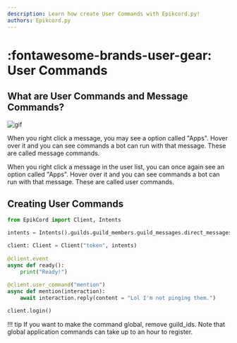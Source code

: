 ```yaml
---
description: Learn how create User Commands with Epikcord.py!
authors: Epikcord.py
---
```


# :fontawesome-brands-user-gear: User Commands


## What are User Commands and Message Commands?

![gif](https://gblobscdn.gitbook.com/assets%2F-MjPk-Yu4sOq8KGrr_yG%2F-MjSXhYe9K0uVV4_oRsn%2F-MjSYM78m_x2LUvCexhn%2FqxVMvwcH.gif?alt=media&token=90f20216-6860-4234-abbd-1e237224dc65)

When you right click a message, you may see a option called "Apps". Hover over it and you can see commands a bot can run with that message. These are called message commands.

When you right click a message in the user list, you can once again see an option called "Apps". Hover over it and you can see commands a bot can run with that message. These are called user commands.

## Creating User Commands

```py
from EpikCord import Client, Intents

intents = Intents().guilds.guild_members.guild_messages.direct_messages.message_content

client: Client = Client("token", intents)
  
@client.event
async def ready():
    print("Ready!")
    
@client.user_command("mention")
async def mention(interaction):
    await interaction.reply(content = "Lol I'm not pinging them.")

client.login()
```
!!! tip
    If you want to make the command global, remove guild_ids. Note that global application commands can take up to an hour to register.

